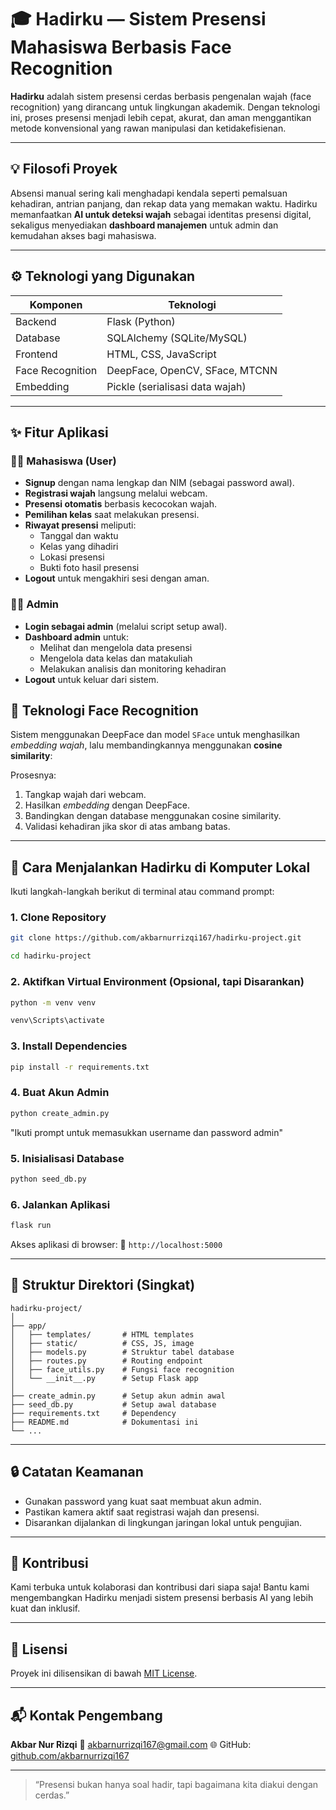 # 🎓 Hadirku — Sistem Presensi Mahasiswa Berbasis Face Recognition

**Hadirku** adalah sistem presensi cerdas berbasis pengenalan wajah (face recognition) yang dirancang untuk lingkungan akademik. Dengan teknologi ini, proses presensi menjadi lebih cepat, akurat, dan aman menggantikan metode konvensional yang rawan manipulasi dan ketidakefisienan.

---

## 💡 Filosofi Proyek

Absensi manual sering kali menghadapi kendala seperti pemalsuan kehadiran, antrian panjang, dan rekap data yang memakan waktu. Hadirku memanfaatkan **AI untuk deteksi wajah** sebagai identitas presensi digital, sekaligus menyediakan **dashboard manajemen** untuk admin dan kemudahan akses bagi mahasiswa.

---

## ⚙️ Teknologi yang Digunakan

| Komponen     | Teknologi                              |
|--------------|----------------------------------------|
| Backend      | Flask (Python)                         |
| Database     | SQLAlchemy (SQLite/MySQL)              |
| Frontend     | HTML, CSS, JavaScript                  |
| Face Recognition | DeepFace, OpenCV, SFace, MTCNN     |
| Embedding    | Pickle (serialisasi data wajah)        |

---

## ✨ Fitur Aplikasi

### 👨‍🎓 Mahasiswa (User)
- **Signup** dengan nama lengkap dan NIM (sebagai password awal).
- **Registrasi wajah** langsung melalui webcam.
- **Presensi otomatis** berbasis kecocokan wajah.
- **Pemilihan kelas** saat melakukan presensi.
- **Riwayat presensi** meliputi:
  - Tanggal dan waktu
  - Kelas yang dihadiri
  - Lokasi presensi
  - Bukti foto hasil presensi
- **Logout** untuk mengakhiri sesi dengan aman.

### 🧑‍💼 Admin
- **Login sebagai admin** (melalui script setup awal).
- **Dashboard admin** untuk:
  - Melihat dan mengelola data presensi
  - Mengelola data kelas dan matakuliah
  - Melakukan analisis dan monitoring kehadiran
- **Logout** untuk keluar dari sistem.


## 🧠 Teknologi Face Recognition

Sistem menggunakan DeepFace dan model `SFace` untuk menghasilkan *embedding wajah*, lalu membandingkannya menggunakan **cosine similarity**:

Prosesnya:

1. Tangkap wajah dari webcam.
2. Hasilkan *embedding* dengan DeepFace.
3. Bandingkan dengan database menggunakan cosine similarity.
4. Validasi kehadiran jika skor di atas ambang batas.

---

## 🚀 Cara Menjalankan Hadirku di Komputer Lokal

Ikuti langkah-langkah berikut di terminal atau command prompt:

### 1. Clone Repository

```bash
git clone https://github.com/akbarnurrizqi167/hadirku-project.git
```
```bash
cd hadirku-project
```

### 2. Aktifkan Virtual Environment (Opsional, tapi Disarankan)

```bash
python -m venv venv
```
```bash
venv\Scripts\activate
```

### 3. Install Dependencies

```bash
pip install -r requirements.txt
```

### 4. Buat Akun Admin

```bash
python create_admin.py
```
"Ikuti prompt untuk memasukkan username dan password admin"

### 5. Inisialisasi Database

```bash
python seed_db.py
```

### 6. Jalankan Aplikasi

```bash
flask run
```

Akses aplikasi di browser:
📍 `http://localhost:5000`

---

## 📁 Struktur Direktori (Singkat)

```
hadirku-project/
│
├── app/
│   ├── templates/       # HTML templates
│   ├── static/          # CSS, JS, image
│   ├── models.py        # Struktur tabel database
│   ├── routes.py        # Routing endpoint
│   ├── face_utils.py    # Fungsi face recognition
│   └── __init__.py      # Setup Flask app
│
├── create_admin.py      # Setup akun admin awal
├── seed_db.py           # Setup awal database
├── requirements.txt     # Dependency
├── README.md            # Dokumentasi ini
└── ...
```

---

## 🔒 Catatan Keamanan

* Gunakan password yang kuat saat membuat akun admin.
* Pastikan kamera aktif saat registrasi wajah dan presensi.
* Disarankan dijalankan di lingkungan jaringan lokal untuk pengujian.

---

## 🤝 Kontribusi

Kami terbuka untuk kolaborasi dan kontribusi dari siapa saja!
Bantu kami mengembangkan Hadirku menjadi sistem presensi berbasis AI yang lebih kuat dan inklusif.

---

## 📄 Lisensi

Proyek ini dilisensikan di bawah [MIT License](LICENSE).

---

## 📬 Kontak Pengembang

**Akbar Nur Rizqi**
📧 [akbarnurrizqi167@gmail.com](mailto:akbarnurrizqi167@gmail.com)
🌐 GitHub: [github.com/akbarnurrizqi167](https://github.com/akbarnurrizqi167)

---

> “Presensi bukan hanya soal hadir, tapi bagaimana kita diakui dengan cerdas.”

```

